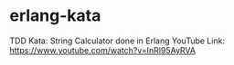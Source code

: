# erlang-kata
TDD Kata: String Calculator done in Erlang
YouTube Link: https://www.youtube.com/watch?v=InRl95AyRVA